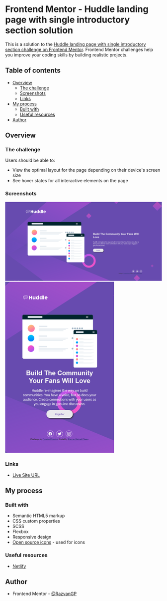 # Frontend Mentor - Huddle landing page with single introductory section solution

This is a solution to the [Huddle landing page with single introductory section challenge on Frontend Mentor](https://www.frontendmentor.io/challenges/huddle-landing-page-with-a-single-introductory-section-B_2Wvxgi0). Frontend Mentor challenges help you improve your coding skills by building realistic projects.

## Table of contents

- [Overview](#overview)
  - [The challenge](#the-challenge)
  - [Screenshots](#screenshots)
  - [Links](#links)
- [My process](#my-process)
  - [Built with](#built-with)
  - [Useful resources](#useful-resources)
- [Author](#author)

## Overview

### The challenge

Users should be able to:

- View the optimal layout for the page depending on their device's screen size
- See hover states for all interactive elements on the page

### Screenshots

<img src="./screenshots/desktop-version.png" alt="desktop verison screenshot" style="width:700px;"/><br/>
<img src="./screenshots/mobile-verison.png" alt="mobile verison screenshot" style="width:350px;"/>

### Links

- [Live Site URL](https://rgp-huddle-landing-page.netlify.app/)

## My process

### Built with

- Semantic HTML5 markup
- CSS custom properties
- SCSS
- Flexbox
- Responsive design
- [Open source icons](https://ionic.io/ionicons) - used for icons

### Useful resources

- [Netlify](https://www.netlify.com/)

## Author

- Frontend Mentor - [@RazvanGP](https://www.frontendmentor.io/profile/RazvanGP)

